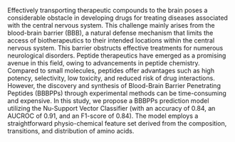 Effectively transporting therapeutic compounds to the brain poses a considerable obstacle in developing drugs for treating diseases associated with the central nervous system. This challenge mainly arises from the blood-brain barrier (BBB), a natural defense mechanism that limits the access of biotherapeutics to their intended locations within the central nervous system. This barrier obstructs effective treatments for numerous neurological disorders. Peptide therapeutics have emerged as a promising avenue in this field, owing to advancements in peptide chemistry. Compared to small molecules, peptides offer advantages such as high potency, selectivity, low toxicity, and reduced risk of drug interactions. However, the discovery and synthesis of Blood-Brain Barrier Penetrating Peptides (BBBPPs) through experimental methods can be time-consuming and expensive. In this study, we propose a BBBPPs prediction model utilizing the Nu-Support Vector Classifier (with an accuracy of 0.84, an AUCROC of 0.91, and an F1-score of 0.84). The model employs a straightforward physio-chemical feature set derived from the composition, transitions, and distribution of amino acids.
